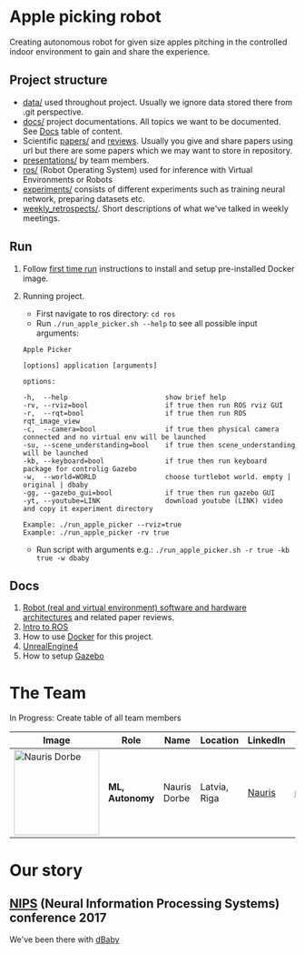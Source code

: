 # Apple picking robot

Creating autonomous robot for given size apples pitching in the controlled indoor environment to gain and share the experience.

## Project structure

* [data/](data/) used throughout project. Usually we ignore data stored there from .git perspective.
* [docs/](docs/) project documentations. All topics we want to be documented. See [Docs](#docs) table of content.
* Scientific [papers/](papers/) and [reviews](papers/PaperReview.md). Usually you give and share papers using url but there are some papers which we may want to store in repository.
* [presentations/](presentations/) by team members.
* [ros/](ros/) (Robot Operating System) used for inference with Virtual Environments or Robots
* [experiments/](experiments/) consists of different experiments such as training neural network, preparing datasets etc.
* [weekly_retrospects/](weekly_retrospects/). Short descriptions of what we've talked in weekly meetings.

## Run

1. Follow [first time run](docs/Docker.md) instructions to install and setup pre-installed Docker image.
2. Running project.
    * First navigate to ros directory: `cd ros`
    * Run `./run_apple_picker.sh --help` to see all possible input arguments:

    ```
    Apple Picker

    [options] application [arguments]

    options:

    -h,  --help                        show brief help
    -rv, --rviz=bool                   if true then run ROS rviz GUI
    -r,  --rqt=bool                    if true then run ROS rqt_image_view
    -c,  --camera=bool                 if true then physical camera connected and no virtual env will be launched
    -su, --scene_understanding=bool    if true then scene_understanding will be launched
    -kb, --keyboard=bool               if true then run keyboard package for controlig Gazebo
    -w,  --world=WORLD                 choose turtlebot world. empty | original | dbaby
    -gg, --gazebo_gui=bool             if true then run gazebo GUI
    -yt, --youtube=LINK                download youtube (LINK) video and copy it experiment directory

    Example: ./run_apple_picker --rviz=true
    Example: ./run_apple_picker -rv true
    ```
    * Run script with arguments e.g.: `./run_apple_picker.sh -r true -kb true -w dbaby`

## Docs

1. [Robot (real and virtual environment) software and hardware architectures](docs/ArchitectureProposal.md) and related paper reviews.
2. [Intro to ROS](docs/ROS.md)
3. How to use [Docker](docs/Docker.md) for this project.
4. [UnrealEngine4](docs/UnrealEngine4.md)
5. How to setup [Gazebo](docs/Gazebo.md)

# The Team

In Progress: Create table of all team members

|     Image              |     Role      |      Name      |    Location   | LinkedIn    |     email   |
|------------------------|---------------|----------------|---------------|-------------|-------------|
| <img src="./images/nauris_dorbe.jpg" alt="Nauris Dorbe" width="150" height="150"> |__ML, Autonomy__| Nauris Dorbe | Latvia, Riga | [Nauris](https://www.linkedin.com/in/naurisdorbe) | <naurisdorbe@gmail.com> |

# Our story

## [NIPS](https://nips.cc/) (Neural Information Processing Systems) conference 2017

We've been there with [dBaby](https://github.com/LUMII-AILab/dBaby)
